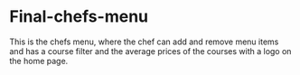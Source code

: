 # Final-chefs-menu
This is the chefs menu, where the chef can add and remove menu items and has a course filter and the average prices of the courses with a logo on the home page.

